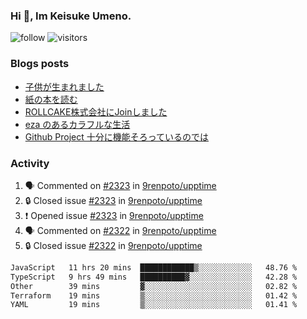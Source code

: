 ### Hi 👋, Im Keisuke Umeno.

<!--
**9renpoto/9renpoto** is a ✨ _special_ ✨ repository because its `README.md` (this file) appears on your GitHub profile.

Here are some ideas to get you started:

- 🔭 I’m currently working on ...
- 🌱 I’m currently learning ...
- 👯 I’m looking to collaborate on ...
- 🤔 I’m looking for help with ...
- 💬 Ask me about ...
- 📫 How to reach me: ...
- 😄 Pronouns: ...
- ⚡ Fun fact: ...
-->

![follow](https://img.shields.io/github/followers/9renpoto?label=Follow&style=social)
![visitors](https://komarev.com/ghpvc/?username=9renpoto&label=Profile%20views&color=0e75b6&style=flat)

### Blogs posts

<!-- BLOG-POST-LIST:START -->
- [子供が生まれました](https://9renpoto.win/entry/2024/04/18/hello-world)
- [紙の本を読む](https://9renpoto.win/entry/2024/02/25/reading-papar-book)
- [ROLLCAKE株式会社にJoinしました](https://9renpoto.win/entry/2024/02/11/join)
- [eza のあるカラフルな生活](https://9renpoto.win/entry/2024/02/01/eza)
- [Github Project 十分に機能そろっているのでは](https://9renpoto.win/entry/2024/01/14/gh-projects)
<!-- BLOG-POST-LIST:END -->

### Activity

<!--START_SECTION:activity-->
1. 🗣 Commented on [#2323](https://github.com/9renpoto/upptime/issues/2323#issuecomment-2107324909) in [9renpoto/upptime](https://github.com/9renpoto/upptime)
2. 🔒 Closed issue [#2323](https://github.com/9renpoto/upptime/issues/2323) in [9renpoto/upptime](https://github.com/9renpoto/upptime)
3. ❗ Opened issue [#2323](https://github.com/9renpoto/upptime/issues/2323) in [9renpoto/upptime](https://github.com/9renpoto/upptime)
4. 🗣 Commented on [#2322](https://github.com/9renpoto/upptime/issues/2322#issuecomment-2106694916) in [9renpoto/upptime](https://github.com/9renpoto/upptime)
5. 🔒 Closed issue [#2322](https://github.com/9renpoto/upptime/issues/2322) in [9renpoto/upptime](https://github.com/9renpoto/upptime)
<!--END_SECTION:activity-->

<!--START_SECTION:waka-->

```txt
JavaScript   11 hrs 20 mins  ████████████▒░░░░░░░░░░░░   48.76 %
TypeScript   9 hrs 49 mins   ██████████▓░░░░░░░░░░░░░░   42.28 %
Other        39 mins         ▓░░░░░░░░░░░░░░░░░░░░░░░░   02.82 %
Terraform    19 mins         ▒░░░░░░░░░░░░░░░░░░░░░░░░   01.42 %
YAML         19 mins         ▒░░░░░░░░░░░░░░░░░░░░░░░░   01.41 %
```

<!--END_SECTION:waka-->
